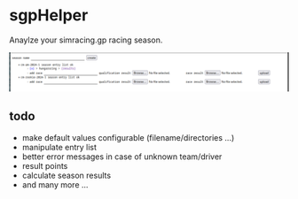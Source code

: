 # sgpHelper

Anaylze your simracing.gp racing season.

![Screenshot of the sgp helper start page.](images/start-page.png)

## todo

- make default values configurable (filename/directories ...)
- manipulate entry list
- better error messages in case of unknown team/driver
- result points
- calculate season results
- and many more ...